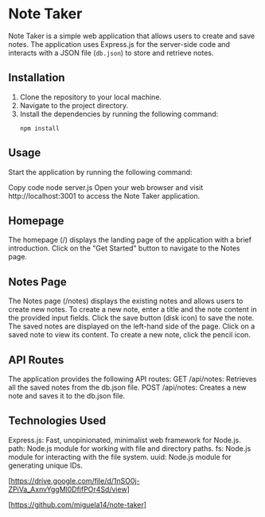 # Note Taker

Note Taker is a simple web application that allows users to create and save notes. The application uses Express.js for the server-side code and interacts with a JSON file (`db.json`) to store and retrieve notes.

## Installation

1. Clone the repository to your local machine.
2. Navigate to the project directory.
3. Install the dependencies by running the following command:
   ```shell
   npm install

## Usage

Start the application by running the following command:

Copy code
node server.js
Open your web browser and visit http://localhost:3001 to access the Note Taker application.

## Homepage

The homepage (/) displays the landing page of the application with a brief introduction.
Click on the "Get Started" button to navigate to the Notes page.

## Notes Page

The Notes page (/notes) displays the existing notes and allows users to create new notes.
To create a new note, enter a title and the note content in the provided input fields.
Click the save button (disk icon) to save the note.
The saved notes are displayed on the left-hand side of the page.
Click on a saved note to view its content.
To create a new note, click the pencil icon.

## API Routes

The application provides the following API routes:
GET /api/notes: Retrieves all the saved notes from the db.json file.
POST /api/notes: Creates a new note and saves it to the db.json file.

## Technologies Used

Express.js: Fast, unopinionated, minimalist web framework for Node.js.
path: Node.js module for working with file and directory paths.
fs: Node.js module for interacting with the file system.
uuid: Node.js module for generating unique IDs.

[https://drive.google.com/file/d/1nSO0j-ZPiVa_AxnvYggMl0DfifPOr4Sd/view]

[https://github.com/miguela14/note-taker]